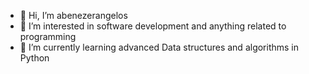 - 👋 Hi, I’m abenezerangelos
- 👀 I’m interested in software development and anything related to programming
- 🌱 I’m currently learning advanced Data structures and algorithms in Python


<!---
abenezerangelos/abenezerangelos is a ✨ special ✨ repository because its `README.md` (this file) appears on your GitHub profile.
You can click the Preview link to take a look at your changes.
--->
